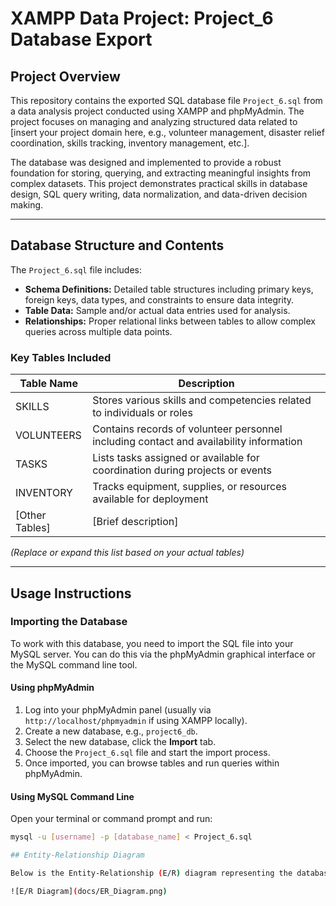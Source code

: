 # XAMPP Data Project: Project_6 Database Export

## Project Overview

This repository contains the exported SQL database file `Project_6.sql` from a data analysis project conducted using XAMPP and phpMyAdmin. The project focuses on managing and analyzing structured data related to [insert your project domain here, e.g., volunteer management, disaster relief coordination, skills tracking, inventory management, etc.].

The database was designed and implemented to provide a robust foundation for storing, querying, and extracting meaningful insights from complex datasets. This project demonstrates practical skills in database design, SQL query writing, data normalization, and data-driven decision making.

---

## Database Structure and Contents

The `Project_6.sql` file includes:

- **Schema Definitions:** Detailed table structures including primary keys, foreign keys, data types, and constraints to ensure data integrity.
- **Table Data:** Sample and/or actual data entries used for analysis.
- **Relationships:** Proper relational links between tables to allow complex queries across multiple data points.

### Key Tables Included

| Table Name | Description                             |
|------------|-------------------------------------|
| SKILLS     | Stores various skills and competencies related to individuals or roles |
| VOLUNTEERS | Contains records of volunteer personnel including contact and availability information |
| TASKS      | Lists tasks assigned or available for coordination during projects or events |
| INVENTORY  | Tracks equipment, supplies, or resources available for deployment |
| [Other Tables] | [Brief description]                 |

*(Replace or expand this list based on your actual tables)*

---

## Usage Instructions

### Importing the Database

To work with this database, you need to import the SQL file into your MySQL server. You can do this via the phpMyAdmin graphical interface or the MySQL command line tool.

#### Using phpMyAdmin

1. Log into your phpMyAdmin panel (usually via `http://localhost/phpmyadmin` if using XAMPP locally).
2. Create a new database, e.g., `project6_db`.
3. Select the new database, click the **Import** tab.
4. Choose the `Project_6.sql` file and start the import process.
5. Once imported, you can browse tables and run queries within phpMyAdmin.

#### Using MySQL Command Line

Open your terminal or command prompt and run:

```bash
mysql -u [username] -p [database_name] < Project_6.sql

## Entity-Relationship Diagram

Below is the Entity-Relationship (E/R) diagram representing the database structure. It illustrates the relationships between the main tables and how data is organized.

![E/R Diagram](docs/ER_Diagram.png)

